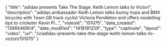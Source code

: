 {
    "title": "adidas presents Take The Stage: Keith Lemon talks to Victori",
    "description": "adidas ambassador Keith Lemon talks bunny hops and BMX bicycles with Team GB track cyclist Victoria Pendleton and offers modelling tips to cricketer Kevin Pi...",
    "videoid": "151075",
    "date_created": "1396646904",
    "date_modified": "1418181259",
    "type": "captivate",
    "layout": "video",
    "url": "\/v\/adidas-presents-take-the-stage-keith-lemon-talks-to-victori\/151075"
}